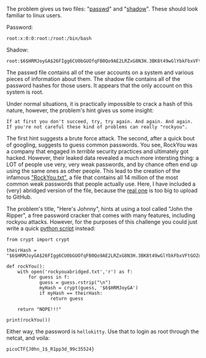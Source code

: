 The problem gives us two files: "[passwd](passwd.txt)" and "[shadow](shadow.txt)". These should look familiar to linux users.

Password:
```
root:x:0:0:root:/root:/bin/bash
```

Shadow:
```
root:$6$HRMJoyGA$26FIgg6CU0bGUOfqFB0Qo9AE2LRZxG8N3H.3BK8t49wGlYbkFbxVFtGOZqVIq3qQ6k0oetDbn2aVzdhuVQ6US.:17770:0:99999:7:::
```

The passwd file contains all of the user accounts on a system and various pieces of information about them. The shadow file contains all of the password hashes for those users. It appears that the only account on this system is root.


Under normal situations, it is practically impossible to crack a hash of this nature, however, the problem's hint gives us some insight:
```
If at first you don't succeed, try, try again. And again. And again.
If you're not careful these kind of problems can really "rockyou".
```

The first hint suggests a brute force attack. The second, after a quick bout of googling, suggests to guess common passwords. You see, RockYou was a company that engaged in *terrible* security practices and ultimately got hacked. However, their leaked data revealed a much more intersting thing: a LOT of people use very, very weak passwords, and by chance often end up using the same ones as other people. This lead to the creation of the infamous ["RockYou.txt"](rockyouabridged.txt), a file that contains all 14 million of the most common weak passwords that people actually use. Here, I have included a (very) abridged version of the file, because the [real one](rockyou.zip) is too big to upload to GitHub.


The problem's title, "Here's Johnny", hints at using a tool called "John the Ripper", a free password cracker that comes with many features, including rockyou attacks. However, for the purposes of this challenge you could just write a quick [python script](JohnnySolution.py) instead:
```
from crypt import crypt

theirHash = "$6$HRMJoyGA$26FIgg6CU0bGUOfqFB0Qo9AE2LRZxG8N3H.3BK8t49wGlYbkFbxVFtGOZqVIq3qQ6k0oetDbn2aVzdhuVQ6US."

def rockYou():
    with open('rockyouabridged.txt','r') as f:
        for guess in f:
            guess = guess.rstrip("\n")
            myHash = crypt(guess, '$6$HRMJoyGA')
            if myHash == theirHash:
				return guess

    return "NOPE!!!"

print(rockYou())
```

Either way, the password is `hellokitty`. Use that to login as root through the netcat, and voila:
```
picoCTF{J0hn_1$_R1pp3d_99c35524}
```
